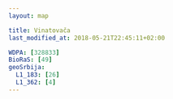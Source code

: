 ```yaml
---
layout: map

title: Vinatovača
last_modified_at: 2018-05-21T22:45:11+02:00

WDPA: [328833]
BioRaS: [49]
geoSrbija:
  L1_183: [26]
  L1_362: [4]
---
```

